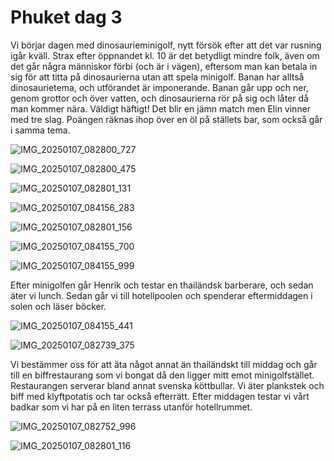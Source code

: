 # Phuket dag 3

Vi börjar dagen med dinosaurieminigolf, nytt försök efter att det var rusning igår kväll. Strax efter öppnandet kl. 10 är det betydligt mindre folk, även om det går några människor förbi (och är i vägen), eftersom man kan betala in sig för att titta på dinosaurierna utan att spela minigolf. Banan har alltså dinosaurietema, och utförandet är imponerande. Banan går upp och ner, genom grottor och över vatten, och dinosaurierna rör på sig och låter då man kommer nära. Väldigt häftigt! Det blir en jämn match men Elin vinner med tre slag. Poängen räknas ihop över en öl på ställets bar, som också går i samma tema. 

![IMG_20250107_082800_727](https://github.com/user-attachments/assets/2aeffe60-d476-4655-8531-70b52db39563)


![IMG_20250107_082800_475](https://github.com/user-attachments/assets/905a3cf0-e72e-4ff0-88e4-f6d3d34bf58b)


![IMG_20250107_082801_131](https://github.com/user-attachments/assets/4165619e-85a6-44aa-8d1c-43ac4c933211)


![IMG_20250107_084156_283](https://github.com/user-attachments/assets/9be16ce9-6faa-433b-ba3d-59988b93849e)


![IMG_20250107_082801_156](https://github.com/user-attachments/assets/7076b114-af90-4850-bc1a-2c442efe3d71)


![IMG_20250107_084155_700](https://github.com/user-attachments/assets/ad7c5b2c-8ee9-4fe1-abd4-b907222ee415)


![IMG_20250107_084155_999](https://github.com/user-attachments/assets/e2e38fc5-e13d-42f2-a7c3-594191c09470)


Efter minigolfen går Henrik och testar en thailändsk barberare, och sedan äter vi lunch. Sedan går vi till hotellpoolen och spenderar eftermiddagen i solen och läser böcker. 

![IMG_20250107_084155_441](https://github.com/user-attachments/assets/f73376db-82a6-4203-9a62-ab15641ec6ce)

![IMG_20250107_082739_375](https://github.com/user-attachments/assets/0a40f8be-8839-4f37-b13c-a43c07ff7bed)


Vi bestämmer oss för att äta något annat än thailändskt till middag och går till en biffrestaurang som vi bongat då den ligger mitt emot minigolfstället. Restaurangen serverar bland annat svenska köttbullar. Vi äter plankstek och biff med klyftpotatis och tar också efterrätt. Efter middagen testar vi vårt badkar som vi har på en liten terrass utanför hotellrummet. 

![IMG_20250107_082752_996](https://github.com/user-attachments/assets/256177d5-d34e-4f74-95c6-c5da6bf2bd67)


![IMG_20250107_082801_116](https://github.com/user-attachments/assets/1a0a88a5-60b7-498e-969b-e9735078df8c)

